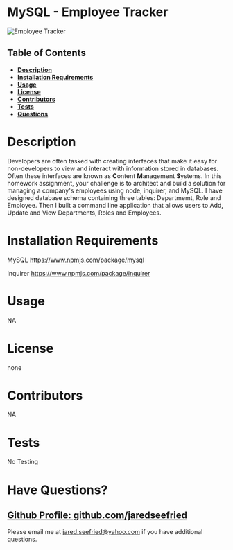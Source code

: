 # MySQL - Employee Tracker

![Employee Tracker]([./Assets/Hnet-image.gif])

## Table of Contents

  * **[Description](#Description)**  
  * **[Installation Requirements](#Installation-Requirements)**  
  * **[Usage](#Usage)**  
  * **[License](#License)**    
  * **[Contributors](#Contributors)**  
  * **[Tests](#Tests)**  
  * **[Questions](#Questions)** 

# Description

Developers are often tasked with creating interfaces that make it easy for non-developers to view and interact with information stored in databases. Often these interfaces are known as **C**ontent **M**anagement **S**ystems. In this homework assignment, your challenge is to architect and build a solution for managing a company's employees using node, inquirer, and MySQL. I have designed database schema containing three tables: Departmemt, Role and Employee. Then I built a command line application that allows users to Add, Update and View Departments, Roles and Employees.

# Installation Requirements

MySQL
https://www.npmjs.com/package/mysql

Inquirer
https://www.npmjs.com/package/inquirer

# Usage

NA

# License 

none

# Contributors

NA

# Tests

No Testing

# Have Questions?

## [Github Profile: github.com/jaredseefried](https://github.com/jaredseefried "Title")

Please email me at jared.seefried@yahoo.com if you have additional questions. 
